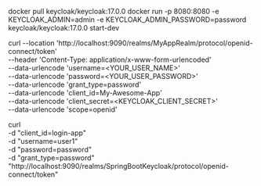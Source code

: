 docker pull keycloak/keycloak:17.0.0
docker run -p 8080:8080 -e KEYCLOAK_ADMIN=admin -e KEYCLOAK_ADMIN_PASSWORD=password keycloak/keycloak:17.0.0  start-dev


curl --location 'http://localhost:9090/realms/MyAppRealm/protocol/openid-connect/token' \
--header 'Content-Type: application/x-www-form-urlencoded' \
--data-urlencode 'username=<YOUR_USER_NAME>' \
--data-urlencode 'password=<YOUR_USER_PASSWORD>' \
--data-urlencode 'grant_type=password' \
--data-urlencode 'client_id=My-Awesome-App' \
--data-urlencode 'client_secret=<KEYCLOAK_CLIENT_SECRET>' \
--data-urlencode 'scope=openid'



curl \
-d "client_id=login-app" \
-d "username=user1" \
-d "password=password" \
-d "grant_type=password" \
"http://localhost:9090/realms/SpringBootKeycloak/protocol/openid-connect/token"